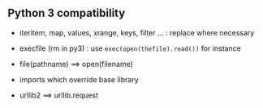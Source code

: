 ## Python 3 compatibility


* iteritem, map, values, xrange, keys, filter ... : replace where necessary	

* execfile (rm in py3) : use `exec(open(thefile).read())` for instance

* file(pathname) ==> open(filename)

* imports which override base library

* urllib2 ==> urllib.request

